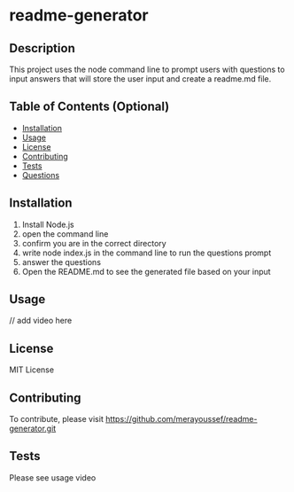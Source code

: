 # readme-generator

## Description 

This project uses the node command line to prompt users with questions to input answers that will store the user input and create a readme.md file.

## Table of Contents (Optional)

* [Installation](#installation)
* [Usage](#usage)
* [License](#license)
* [Contributing](#contributing)
* [Tests](#tests)
* [Questions](#questions)

## Installation

1. Install Node.js  
2. open the command line  
3. confirm you are in the correct directory  
4. write node index.js in the command line to run the questions prompt  
5. answer the questions  
6. Open the README.md to see the generated file based on your input


## Usage 

// add video here


## License

MIT License 

## Contributing

To contribute, please visit https://github.com/merayoussef/readme-generator.git

## Tests

Please see usage video
